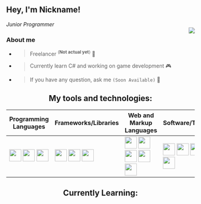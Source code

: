 ## Hey, I'm Nickname!
*<!--Web Developer /--> Junior Programmer*
<br />
<img align="right" src="https://github-readme-stats.vercel.app/api?username=nickn4medev&show_icons=true&theme=tokyonight">

### About me
+ > Freelancer <sup>(**Not actual yet**)</sup> 👤<!--FullStack Developer 💻-->
+ > Currently learn C# and working on game development 🎮
+ > If you have any question, ask me <!--[here](https://discord.com/)-->`(Soon Available)` 💬

<h2 align="center">My tools and technologies:</h2>

| **Programming Languages** | **Frameworks/Libraries** | **Web and Markup Languages** | **Software/Tools** |
| ------------- | ------------- | ------------- | ------------- |
| <code>[<img height="32" width="32" src="https://cdn.simpleicons.org/csharp/8637e6" />](## "C#, C Sharp")</code> <code>[<img height="32" width="32" src="https://cdn.simpleicons.org/dotnet/5e1de0" />](## ".NET")</code> <code>[<img height="32" width="32" src="https://cdn.simpleicons.org/cplusplus/2659bf" />](## "C++")</code> <!--<code><img height="20" src="" alt="Java"></code>--> | <code>[<img height="32" width="32" src="https://cdn.simpleicons.org/react/1f8bcf" />](## "React.js")</code> <code>[<img height="32" width="32" src="https://cdn.simpleicons.org/tailwindcss/5cbbff" />](## "Tailwindcss")</code> <code>[<img height="32" width="32" src="https://cdn.simpleicons.org/discord/11964b" />](## "discord.js")</code> | <code>[<img height="32" width="32" src="https://cdn.simpleicons.org/html5/ff510d" />](## "HTML")</code> <code>[<img height="32" width="32" src="https://cdn.simpleicons.org/css3/0d45ff" />](## "CSS")</code> <code>[<img height="32" width="32" src="https://cdn.simpleicons.org/javascript/e8d500" />](## "JS, Javascript")</code> <code>[<img height="32" width="32" src="https://cdn.simpleicons.org/typescript/1d85e0" />](## "TS, TypeScript")</code> <code>[<img height="32" width="32" src="https://cdn.simpleicons.org/nodedotjs/71e866" />](## "Node.js")</code> | <code>[<img height="32" width="32" src="https://cdn.simpleicons.org/visualstudio/a761f2" />](## "VS, Visual Studio")</code> <code>[<img height="32" width="32" src="https://cdn.simpleicons.org/visualstudiocode/278adb" />](## "VSC, Visual Studio Code")</code> <code>[<img height="32" width="32" src="https://cdn.simpleicons.org/git/f05337" />](## "Git")</code> <code>[<img height="32" width="32" src="https://cdn.simpleicons.org/blender/ff8121" />](## "Blender")</code> |

<h2 align="center">Currently Learning:</h2>
